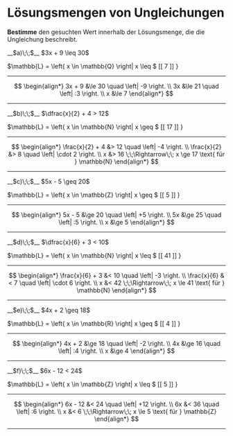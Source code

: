 <!--
version:  0.0.1

language: de

@style
input {
    text-align: center;
}

.flex-container {
    display: flex;
    flex-wrap: wrap;
    align-items: stretch;
    gap: 20px;
}

.flex-child {
    flex: 1;
    min-width: 350px;
    margin-right: 20px;
}

@media (max-width: 400px) {
    .flex-child {
        flex: 100%;
        margin-right: 0;
    }
}
@end

formula: \carry   \textcolor{red}{\scriptsize #1}
formula: \digit   \rlap{\carry{#1}}\phantom{#2}#2
formula: \permil  \text{‰}


import: https://raw.githubusercontent.com/LiaTemplates/Tikz-Jax/main/README.md

script: https://cdn.jsdelivr.net/gh/LiaTemplates/Tikz-Jax@main/dist/index.js

import: https://raw.githubusercontent.com/liaTemplates/algebrite/master/README.md

import: https://raw.githubusercontent.com/LiaTemplates/GGBScript/refs/heads/main/README.md



tags: Bruchrechnung, Mengen, leicht, niedrig, Bestimmen

comment: Die Lösungsmenge braucht noch einen Wert, findest du diesen?

author: Martin Lommatzsch

-->




# Lösungsmengen von Ungleichungen




**Bestimme** den gesuchten Wert innerhalb der Lösungsmenge, die die Ungleichung beschreibt.








<section class="flex-container">
<div class="flex-child">
__$a)\;\;$__ $3x + 9 \leq 30$ 

<!-- data-solution-button="5"-->
$\mathbb{L} = \left\{ x \in \mathbb{Q} \right| x \leq $   [[  7  ]]   $\left.   \right\}$
******************
$$
\begin{align*}
3x + 9 &\le 30 \quad \left| -9 \right. \\
3x &\le 21 \quad \left| :3 \right. \\
x &\le 7
\end{align*}
$$
******************
</div>

<div class="flex-child">
__$b)\;\;$__ $\dfrac{x}{2} + 4 > 12$ 

<!-- data-solution-button="5"-->
$\mathbb{L} = \left\{ x \in \mathbb{N} \right| x \geq $   [[  17  ]]   $\left.   \right\}$
******************
$$
\begin{align*}
\frac{x}{2} + 4 &> 12 \quad \left| -4 \right. \\
\frac{x}{2} &> 8 \quad \left| \cdot 2 \right. \\
x &> 16 \;\;\Rightarrow\;\; x \ge 17 \text{ für } \mathbb{N}
\end{align*}
$$
******************
</div>

<div class="flex-child">
__$c)\;\;$__ $5x - 5 \geq 20$ 

<!-- data-solution-button="5"-->
$\mathbb{L} = \left\{ x \in \mathbb{Z} \right| x \geq $   [[  5  ]]   $\left.   \right\}$
******************
$$
\begin{align*}
5x - 5 &\ge 20 \quad \left| +5 \right. \\
5x &\ge 25 \quad \left| :5 \right. \\
x &\ge 5
\end{align*}
$$
******************
</div>

<div class="flex-child">
__$d)\;\;$__ $\dfrac{x}{6} + 3 < 10$ 

<!-- data-solution-button="5"-->
$\mathbb{L} = \left\{ x \in \mathbb{N} \right| x \leq $   [[  41  ]]   $\left.   \right\}$
******************
$$
\begin{align*}
\frac{x}{6} + 3 &< 10 \quad \left| -3 \right. \\
\frac{x}{6} &< 7 \quad \left| \cdot 6 \right. \\
x &< 42 \;\;\Rightarrow\;\; x \le 41 \text{ für } \mathbb{N}
\end{align*}
$$
******************
</div>

<div class="flex-child">
__$e)\;\;$__ $4x + 2 \geq 18$ 

<!-- data-solution-button="5"-->
$\mathbb{L} = \left\{ x \in \mathbb{R} \right| x \geq $   [[  4  ]]   $\left.   \right\}$
******************
$$
\begin{align*}
4x + 2 &\ge 18 \quad \left| -2 \right. \\
4x &\ge 16 \quad \left| :4 \right. \\
x &\ge 4
\end{align*}
$$
******************
</div>

<div class="flex-child">
__$f)\;\;$__ $6x - 12 < 24$ 

<!-- data-solution-button="5"-->
$\mathbb{L} = \left\{ x \in \mathbb{Z} \right| x \leq $   [[  5  ]]   $\left.   \right\}$
******************
$$
\begin{align*}
6x - 12 &< 24 \quad \left| +12 \right. \\
6x &< 36 \quad \left| :6 \right. \\
x &< 6 \;\;\Rightarrow\;\; x \le 5 \text{ für } \mathbb{Z}
\end{align*}
$$
******************
</div>

</section>



